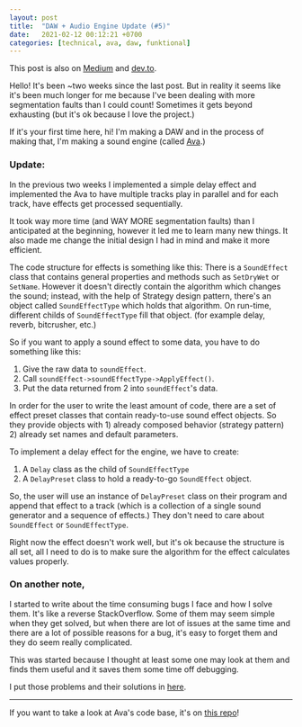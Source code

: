 ```yaml
---
layout: post
title:  "DAW + Audio Engine Update (#5)"
date:   2021-02-12 00:12:21 +0700
categories: [technical, ava, daw, funktional]
---
```


This post is also on [Medium](https://amuuu.medium.com/open-source-daw-audio-engine-update-5-34713d5ad117) and [dev.to](https://dev.to/amuuu/open-source-daw-audio-engine-update-5-2991).

Hello! It's been ~two weeks since the last post. But in reality it seems like it's been much longer for me because I've been dealing with more segmentation faults than I could count! Sometimes it gets beyond exhausting (but it's ok because I love the project.)

If it's your first time here, hi! I'm making a DAW and in the process of making that, I'm making a sound engine (called [Ava](https://github.com/funktional-stdo/ava).) 

### Update:
In the previous two weeks I implemented a simple delay effect and implemented the Ava to have multiple tracks play in parallel and for each track, have effects get processed sequentially.

It took way more time (and WAY MORE segmentation faults) than I anticipated at the beginning, however it led me to learn many new things. It also made me change the initial design I had in mind and make it more efficient.

The code structure for effects is something like this:
There is a `SoundEffect` class that contains general properties and methods such as `SetDryWet` or `SetName`. However it doesn't directly contain the algorithm which changes the sound; instead, with the help of Strategy design pattern, there's an object called `SoundEffectType` which holds that algorithm. On run-time, different childs of `SoundEffectType` fill that object. (for example delay, reverb, bitcrusher, etc.)

So if you want to apply a sound effect to some data, you have to do something like this:

1) Give the raw data to `soundEffect`.
2) Call `soundEffect->soundEffectType->ApplyEffect()`.
3) Put the data returned from 2 into `soundEffect`'s data.

In order for the user to write the least amount of code, there are a set of effect preset classes that contain ready-to-use sound effect objects. So they provide objects with 1) already composed behavior (strategy pattern) 2) already set names and default parameters.

To implement a delay effect for the engine, we have to create:

1) A `Delay` class as the child of `SoundEffectType`
2) A `DelayPreset` class to hold a ready-to-go `SoundEffect` object.

So, the user will use an instance of `DelayPreset` class on their program and append that effect to a track (which is a collection of a single sound generator and a sequence of effects.) They don't need to care about `SoundEffect` or `SoundEffectType`.

Right now the effect doesn't work well, but it's ok because the structure is all set, all I need to do is to make sure the algorithm for the effect calculates values properly.

### On another note,
I started to write about the time consuming bugs I face and how I solve them. It's like a reverse StackOverflow. Some of them may seem simple when they get solved, but when there are lot of issues at the same time and there are a lot of possible reasons for a bug, it's easy to forget them and they do seem really complicated. 

This was started because I thought at least some one may look at them and finds them useful and it saves them some time off debugging.

I put those problems and their solutions in [here](https://github.com/funktional-stdo/problems-and-solutions). 

___

If you want to take a look at Ava's code base, it's on [this repo](https://github.com/funktional-stdo/ava)!
